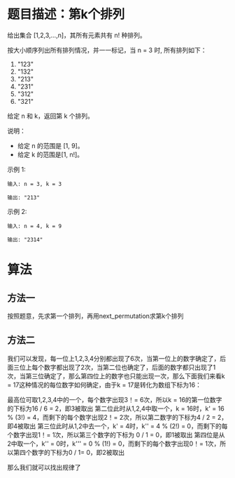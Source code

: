 # 题目描述：第k个排列
给出集合 [1,2,3,…,n]，其所有元素共有 n! 种排列。

按大小顺序列出所有排列情况，并一一标记，当 n = 3 时, 所有排列如下：

1. "123"
2. "132"
3. "213"
4. "231"
5. "312"
6. "321"

给定 n 和 k，返回第 k 个排列。

说明：

- 给定 n 的范围是 [1, 9]。
- 给定 k 的范围是[1,  n!]。


示例 1:

    输入: n = 3, k = 3

    输出: "213"

示例 2:

    输入: n = 4, k = 9

    输出: "2314"

# 算法
## 方法一
按照题意，先求第一个排列，再用next_permutation求第k个排列

## 方法二
我们可以发现，每一位上1,2,3,4分别都出现了6次，当第一位上的数字确定了，后面三位上每个数字都出现了2次，当第二位也确定了，后面的数字都只出现了1次，当第三位确定了，那么第四位上的数字也只能出现一次，那么下面我们来看k = 17这种情况的每位数字如何确定，由于k = 17是转化为数组下标为16：

最高位可取1,2,3,4中的一个，每个数字出现3！= 6次，所以k = 16的第一位数字的下标为16 / 6 = 2，即3被取出
第二位此时从1,2,4中取一个，k = 16时，k' = 16 % (3!) = 4，而剩下的每个数字出现2！= 2次，所以第二数字的下标为4 / 2 = 2，即4被取出
第三位此时从1,2中去一个，k' = 4时，k'' = 4 % (2!) = 0，而剩下的每个数字出现1！= 1次，所以第三个数字的下标为 0 / 1 = 0，即1被取出
第四位是从2中取一个，k'' = 0时，k''' = 0 % (1!) = 0，而剩下的每个数字出现0！= 1次，所以第四个数字的下标为0 / 1= 0，即2被取出

那么我们就可以找出规律了
